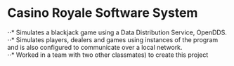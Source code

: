 # Casino Royale Software System
⋅⋅* Simulates a blackjack game using a Data Distribution Service, OpenDDS.<br/> 
⋅⋅* Simulates players, dealers and games using instances of the program and is also configured to communicate over a local network.<br/>
⋅⋅* Worked in a team with two other classmates) to create this project
